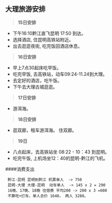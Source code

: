 ## 大理旅游安排
>**15日安排**
 - 下午16:10黔江直飞昆明 17:50 到达。
 - 选择酒店, 住昆明高铁站附近。
 - 出去逛逛夜街, 吃完饭回酒店休息。
 
> **16日安排**
 - 早上7点30起床吃早饭。
 - 吃完早饭, 去高铁站，动车09:24-11.24到大理。
 - 去定好的酒店，吃午饭。
 - 下午去大理古城逛逛。
 
> **17日安排**
 - 游洱海。 
 
> **18日安排**
 - 逛双廊，租车游洱海。 住双廊。 
 
> **19日**  
 - 八点起床，去高铁站坐 08:22 - 10：43 到昆明。
 - 吃完午饭, 上机场坐12：40的昆明-黔江的飞机。
 
####消费支出
```
 黔江-昆明 昆明到黔江 机票单人  -> 750
 昆明-大理 大理-昆明  动车单人  -> 145 x 2 = 290
 16晚、17晚、18晚 住宿费 平均200 -> 200 x 3 =600
 不算吃+打车，单人总价 1640， 两人 3280。

```
